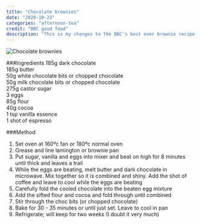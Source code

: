 ```yaml
---
title: "Chocolate brownies"
date: "2020-10-23"
categories: "afternoon-tea"
credit: "BBC good food"
description: "This is my changes to the BBC's best ever brownie recipe. I have added vanilla and an espresso shot"
---
```

![Chocolate brownies](./brownie.jpg)

###Ingredients
185g dark chocolate  
185g butter  
50g white chocolate bits or chopped chocolate  
50g milk chocolate bits or chopped chocolate  
275g castor sugar  
3 eggs  
85g flour  
40g cocoa  
1 tsp vanilla essence  
1 shot of espresso

###Method
1. Set oven at 160ºc fan or 180ºc normal oven 
2. Grease and line lamington or brownie pan
3. Put sugar, vanilla and eggs into mixer and beat on high for 8 minutes until thick and leaves a trail
4. While the eggs are beating, melt butter and dark chocolate in microwave.  Mix together so it is combined and shiny.  Add the shot of coffee and leave to cool while the eggs are beating
5. Carefully fold the cooled chocolate into the beaten egg mixture  
6. Add the sifted flour and cocoa and fold through until combined
7. Stir through the choc bits (or chopped chocolate)
8. Bake for 30 - 35 minutes or until just set.  Leave to cool in pan
9. Refrigerate; will keep for two weeks (I doubt it very much)
